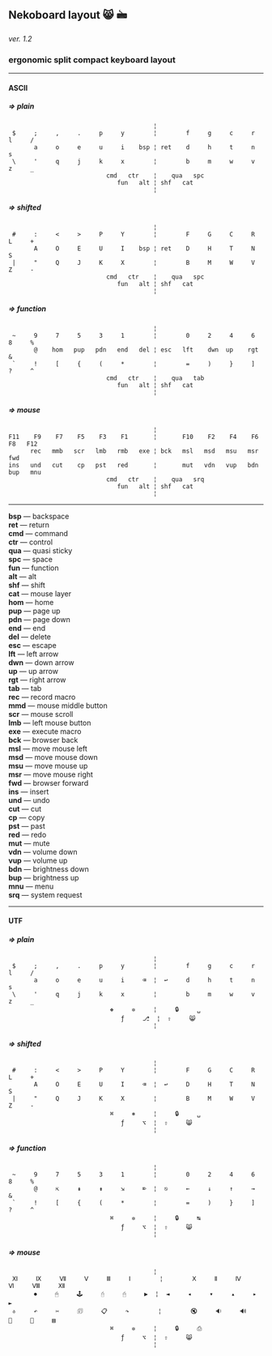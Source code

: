 ## Nekoboard layout 😸 🖮

*ver. 1.2*

### ergonomic split compact keyboard layout

***

#### ASCII

##### => plain

                                            ¦
     $     ;     ,     .     p     y        ¦        f     g     c     r     l     /
           a     o     e     u     i    bsp ¦ ret    d     h     t     n     s
     \     '     q     j     k     x        ¦        b     m     w     v     z     _
                               cmd   ctr    ¦    qua   spc
                                  fun   alt ¦ shf   cat
                                            ¦

##### => shifted

                                            ¦
     #     :     <     >     P     Y        ¦        F     G     C     R     L     +
           A     O     E     U     I    bsp ¦ ret    D     H     T     N     S
     |     "     Q     J     K     X        ¦        B     M     W     V     Z     -
                               cmd   ctr    ¦    qua   spc
                                  fun   alt ¦ shf   cat
                                            ¦

##### => function

                                            ¦
     ~     9     7     5     3     1        ¦        0     2     4     6     8     %
           @    hom   pup   pdn   end   del ¦ esc   lft    dwn  up    rgt    &
     `     !     [     {     (     *        ¦        =     )     }     ]     ?     ^
                               cmd   ctr    ¦    qua   tab
                                  fun   alt ¦ shf   cat
                                            ¦

##### => mouse

                                            ¦
    F11    F9    F7    F5    F3    F1       ¦       F10    F2    F4    F6    F8   F12
          rec   mmb   scr   lmb   rmb   exe ¦ bck   msl   msd   msu   msr   fwd
    ins   und   cut    cp   pst   red       ¦       mut   vdn   vup   bdn   bup   mnu
                               cmd   ctr    ¦    qua   srq
                                  fun   alt ¦ shf   cat
                                            ¦

***

**bsp** — backspace  
**ret** — return  
**cmd** — command  
**ctr** — control  
**qua** — quasi sticky  
**spc** — space  
**fun** — function  
**alt** — alt  
**shf** — shift  
**cat** — mouse layer  
**hom** — home  
**pup** — page up  
**pdn** — page down  
**end** — end  
**del** — delete  
**esc** — escape  
**lft** — left arrow  
**dwn** — down arrow  
**up**  — up arrow  
**rgt** — right arrow  
**tab** — tab  
**rec** — record macro  
**mmd** — mouse middle button  
**scr** — mouse scroll  
**lmb** — left mouse button  
**exe** — execute macro  
**bck** — browser back  
**msl** — move mouse left  
**msd** — move mouse down  
**msu** — move mouse up  
**msr** — move mouse right  
**fwd** — browser forward  
**ins** — insert  
**und** — undo  
**cut** — cut  
**cp**  — copy  
**pst** — past  
**red** — redo  
**mut** — mute  
**vdn** — volume down  
**vup** — volume up  
**bdn** — brightness down  
**bup** — brightness up  
**mnu** — menu  
**srq** — system request  

***

#### UTF

##### => plain

                                            ¦
     $     ;     ,     .     p     y        ¦        f     g     c     r     l     /
           a     o     e     u     i     ⌫  ¦  ↩     d     h     t     n     s
     \     '     q     j     k     x        ¦        b     m     w     v     z     _
                                ❖     ✲     ¦     🔒     ␣
                                   ƒ     ⎇  ¦  ⇧     😸
                                            ¦

##### => shifted

                                            ¦
     #     :     <     >     P     Y        ¦        F     G     C     R     L     +
           A     O     E     U     I     ⌫  ¦  ↩     D     H     T     N     S
     |     "     Q     J     K     X        ¦        B     M     W     V     Z     -
                                ⌘     ⎈     ¦     🔒     ␣
                                   ƒ     ⌥  ¦  ⇧     😸
                                            ¦

##### => function

                                            ¦
     ~     9     7     5     3     1        ¦        0     2     4     6     8     %
           @     ⇱     ⇞     ⇟     ⇲     ⌦  ¦  ⎋     ←     ↓     ↑     →     &
     `     !     [     {     (     *        ¦        =     )     }     ]     ?     ^
                                ⌘     ✲     ¦     🔒     ↹
                                   ƒ     ⌥  ¦  ⇧     😸
                                            ¦

##### => mouse

                                            ¦
     Ⅺ     Ⅸ     Ⅶ     Ⅴ     Ⅲ     Ⅰ        ¦        Ⅹ     Ⅱ     Ⅳ     Ⅵ     Ⅷ     Ⅻ
           ⏺     🖱     🕹     🖯     🖰     ▶  ¦  ◄     ◂     ▾     ▴     ▸     ►
     ⎀     ↶     ✂     🗊     📋     ↷        ¦        🔇     🔉     🔊     🔅     🔆     ▤
                                ⌘     ✲     ¦     🔒     ⎙
                                   ƒ     ⌥  ¦  ⇧     😸
                                            ¦



